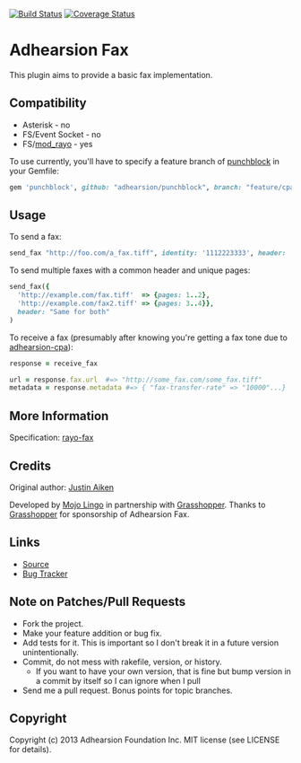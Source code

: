 [![Build Status](https://secure.travis-ci.org/grasshoppergroup/adhearsion-fax.png?branch=master)](http://travis-ci.org/grasshoppergroup/adhearsion-fax) [![Coverage Status](https://coveralls.io/repos/grasshoppergroup/adhearsion-fax/badge.png?branch=master)](https://coveralls.io/r/grasshoppergroup/adhearsion-fax?branch=master)


# Adhearsion Fax

This plugin aims to provide a basic fax implementation.

## Compatibility

* Asterisk - no
* FS/Event Socket - no
* FS/[mod_rayo](https://wiki.freeswitch.org/wiki/Mod_rayo) - yes

To use currently, you'll have to specify a feature branch of [punchblock](https://github.com/adhearsion/punchblock/tree/feature/cpa_fax) in your Gemfile:

```ruby
gem 'punchblock', github: "adhearsion/punchblock", branch: "feature/cpa_fax"
```

## Usage

To send a fax:

```ruby
send_fax "http://foo.com/a_fax.tiff", identity: '1112223333', header: 'Hello!', pages: 1..4
```

To send multiple faxes with a common header and unique pages:

```ruby
send_fax({
  'http://example.com/fax.tiff'  => {pages: 1..2},
  'http://example.com/fax2.tiff' => {pages: 3..4}},
  header: "Same for both"
)
```

To receive a fax (presumably after knowing you're getting a fax tone due to [adhearsion-cpa](https://github.com/grasshoppergroup/adhearsion-cpa)):

```ruby
response = receive_fax

url = response.fax.url  #=> "http://some_fax.com/some_fax.tiff"
metadata = response.metadata #=> { "fax-transfer-rate" => "10000"...}
```

## More Information

Specification: [rayo-fax](https://github.com/rayo/xmpp/blob/rayo/extensions/inbox/rayo-fax.xml)

## Credits

Original author: [Justin Aiken](https://github.com/JustinAiken)

Developed by [Mojo Lingo](http://mojolingo.com) in partnership with [Grasshopper](http://http://grasshopper.com/).
Thanks to [Grasshopper](http://http://grasshopper.com/) for sponsorship of Adhearsion Fax.

## Links

* [Source](https://github.com/grasshoppergroup/adhearsion-fax)
* [Bug Tracker](https://github.com/grasshoppergroup/adhearsion-fax/issues)

## Note on Patches/Pull Requests

* Fork the project.
* Make your feature addition or bug fix.
* Add tests for it. This is important so I don't break it in a future version unintentionally.
* Commit, do not mess with rakefile, version, or history.
  * If you want to have your own version, that is fine but bump version in a commit by itself so I can ignore when I pull
* Send me a pull request. Bonus points for topic branches.

## Copyright

Copyright (c) 2013 Adhearsion Foundation Inc. MIT license (see LICENSE for details).
